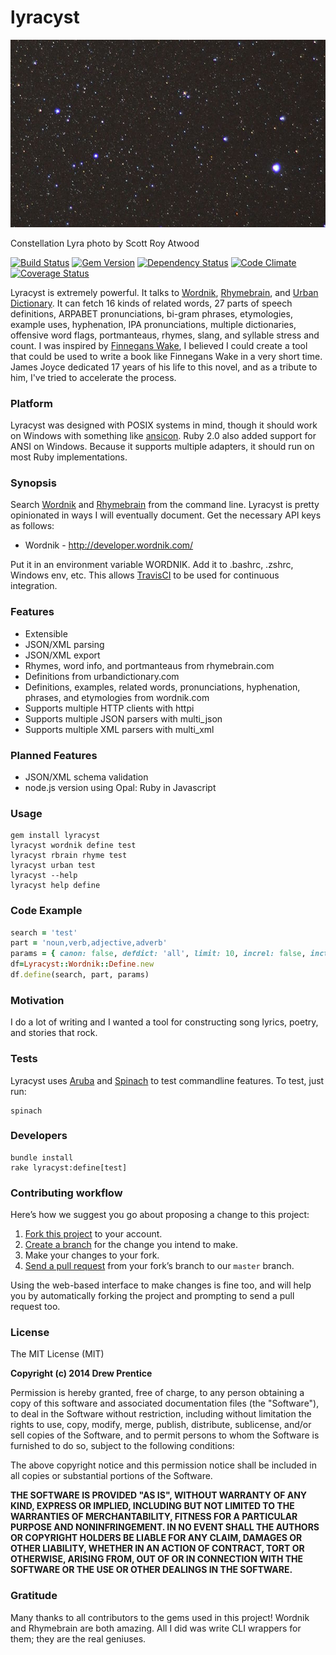 lyracyst
===

[![lyracyst](lyra.jpg)](http://raw.githubusercontent.com/weirdpercent/lyracyst/master/lyra.jpg)

Constellation Lyra photo by Scott Roy Atwood

[![Build Status](https://travis-ci.org/weirdpercent/lyracyst.svg?branch=master)](https://travis-ci.org/weirdpercent/lyracyst) [![Gem Version](https://badge.fury.io/rb/lyracyst.svg)](http://badge.fury.io/rb/lyracyst) [![Dependency Status](https://gemnasium.com/weirdpercent/lyracyst.png)](https://gemnasium.com/weirdpercent/lyracyst) [![Code Climate](https://codeclimate.com/github/weirdpercent/lyracyst.png)](https://codeclimate.com/github/weirdpercent/lyracyst) [![Coverage Status](https://coveralls.io/repos/weirdpercent/lyracyst/badge.png)](https://coveralls.io/r/weirdpercent/lyracyst)

Lyracyst is extremely powerful. It talks to [Wordnik](http://developer.wordnik.com/docs.html), [Rhymebrain](http://rhymebrain.com/api.html), and [Urban Dictionary](http://www.urbandictionary.com/). It can fetch 16 kinds of related words, 27 parts of speech definitions, ARPABET pronunciations, bi-gram phrases, etymologies, example uses, hyphenation, IPA pronunciations, multiple dictionaries, offensive word flags, portmanteaus, rhymes, slang, and syllable stress and count. I was inspired by [Finnegans Wake](http://en.wikipedia.org/wiki/Finnegans_Wake), I believed I could create a tool that could be used to write a book like Finnegans Wake in a very short time. James Joyce dedicated 17 years of his life to this novel, and as a tribute to him, I've tried to accelerate the process.

### Platform

Lyracyst was designed with POSIX systems in mind, though it should work on Windows with something like [ansicon](http://github.com/adoxa/ansicon). Ruby 2.0 also added support for ANSI on Windows. Because it supports multiple adapters, it should run on most Ruby implementations.

### Synopsis

Search [Wordnik](http://www.wordnik.com/) and [Rhymebrain](http://rhymebrain.com) from the command line. Lyracyst is pretty opinionated in ways I will eventually document. Get the necessary API keys as follows:

- Wordnik - http://developer.wordnik.com/

Put it in an environment variable WORDNIK. Add it to .bashrc, .zshrc, Windows env, etc. This allows [TravisCI](http://www.travis-ci.org) to be used for continuous integration.

### Features

- Extensible
- JSON/XML parsing
- JSON/XML export
- Rhymes, word info, and portmanteaus from rhymebrain.com
- Definitions from urbandictionary.com
- Definitions, examples, related words, pronunciations, hyphenation, phrases, and etymologies from wordnik.com
- Supports multiple HTTP clients with httpi
- Supports multiple JSON parsers with multi_json
- Supports multiple XML parsers with multi_xml

### Planned Features

- JSON/XML schema validation
- node.js version using Opal: Ruby in Javascript

### Usage

    gem install lyracyst
    lyracyst wordnik define test
    lyracyst rbrain rhyme test
    lyracyst urban test
    lyracyst --help
    lyracyst help define

### Code Example

```ruby
search = 'test'
part = 'noun,verb,adjective,adverb'
params = { canon: false, defdict: 'all', limit: 10, increl: false, inctags: false }
df=Lyracyst::Wordnik::Define.new
df.define(search, part, params)
```

### Motivation

I do a lot of writing and I wanted a tool for constructing song lyrics, poetry, and stories that rock.

### Tests

Lyracyst uses [Aruba](http://github.com/cucumber/aruba) and [Spinach](http://codegram.github.io/spinach/) to test commandline features. To test, just run:

    spinach

### Developers

    bundle install
    rake lyracyst:define[test]

### Contributing workflow

Here’s how we suggest you go about proposing a change to this project:

1. [Fork this project][fork] to your account.
2. [Create a branch][branch] for the change you intend to make.
3. Make your changes to your fork.
4. [Send a pull request][pr] from your fork’s branch to our `master` branch.

Using the web-based interface to make changes is fine too, and will help you
by automatically forking the project and prompting to send a pull request too.

[fork]: http://help.github.com/forking/
[branch]: https://help.github.com/articles/creating-and-deleting-branches-within-your-repository
[pr]: http://help.github.com/pull-requests/

### License

The MIT License (MIT)

**Copyright (c) 2014 Drew Prentice**

Permission is hereby granted, free of charge, to any person obtaining a copy
of this software and associated documentation files (the "Software"), to deal
in the Software without restriction, including without limitation the rights
to use, copy, modify, merge, publish, distribute, sublicense, and/or sell
copies of the Software, and to permit persons to whom the Software is
furnished to do so, subject to the following conditions:

The above copyright notice and this permission notice shall be included in all
copies or substantial portions of the Software.

**THE SOFTWARE IS PROVIDED "AS IS", WITHOUT WARRANTY OF ANY KIND, EXPRESS OR
IMPLIED, INCLUDING BUT NOT LIMITED TO THE WARRANTIES OF MERCHANTABILITY,
FITNESS FOR A PARTICULAR PURPOSE AND NONINFRINGEMENT. IN NO EVENT SHALL THE
AUTHORS OR COPYRIGHT HOLDERS BE LIABLE FOR ANY CLAIM, DAMAGES OR OTHER
LIABILITY, WHETHER IN AN ACTION OF CONTRACT, TORT OR OTHERWISE, ARISING FROM,
OUT OF OR IN CONNECTION WITH THE SOFTWARE OR THE USE OR OTHER DEALINGS IN THE
SOFTWARE.**

### Gratitude

Many thanks to all contributors to the gems used in this project! Wordnik and
Rhymebrain are both amazing. All I did was write CLI wrappers for them; they
are the real geniuses.
